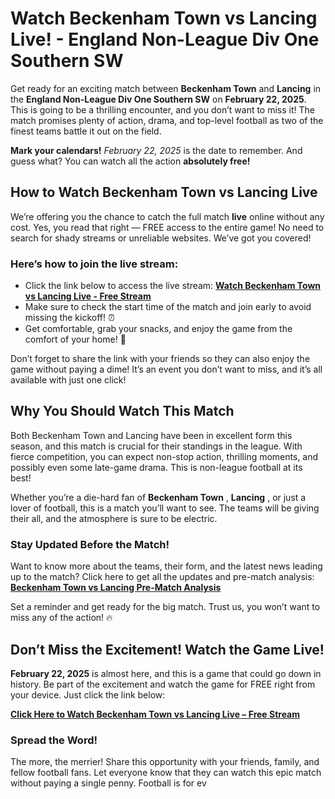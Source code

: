 # Watch Beckenham Town vs Lancing Live! - England Non-League Div One Southern SW

Get ready for an exciting match between **Beckenham Town** and **Lancing** in the **England Non-League Div One Southern SW** on **February 22, 2025**. This is going to be a thrilling encounter, and you don’t want to miss it! The match promises plenty of action, drama, and top-level football as two of the finest teams battle it out on the field.

**Mark your calendars!** _February 22, 2025_ is the date to remember. And guess what? You can watch all the action **absolutely free!**

## How to Watch Beckenham Town vs Lancing Live

We’re offering you the chance to catch the full match **live** online without any cost. Yes, you read that right — FREE access to the entire game! No need to search for shady streams or unreliable websites. We’ve got you covered!

### Here’s how to join the live stream:

- Click the link below to access the live stream: [**Watch Beckenham Town vs Lancing Live - Free Stream**](https://tinyurl.com/livestreamfreeo?st=Beckenham+Town+vs+Lancing&si=gh)
- Make sure to check the start time of the match and join early to avoid missing the kickoff! ⏰
- Get comfortable, grab your snacks, and enjoy the game from the comfort of your home! 🍿

Don’t forget to share the link with your friends so they can also enjoy the game without paying a dime! It’s an event you don’t want to miss, and it’s all available with just one click!

## Why You Should Watch This Match

Both Beckenham Town and Lancing have been in excellent form this season, and this match is crucial for their standings in the league. With fierce competition, you can expect non-stop action, thrilling moments, and possibly even some late-game drama. This is non-league football at its best!

Whether you’re a die-hard fan of **Beckenham Town** , **Lancing** , or just a lover of football, this is a match you’ll want to see. The teams will be giving their all, and the atmosphere is sure to be electric.

### Stay Updated Before the Match!

Want to know more about the teams, their form, and the latest news leading up to the match? Click here to get all the updates and pre-match analysis: [**Beckenham Town vs Lancing Pre-Match Analysis**](https://tinyurl.com/livestreamfreeo?st=Beckenham+Town+vs+Lancing&si=gh)

Set a reminder and get ready for the big match. Trust us, you won’t want to miss any of the action! 🔥

## Don’t Miss the Excitement! Watch the Game Live!

**February 22, 2025** is almost here, and this is a game that could go down in history. Be part of the excitement and watch the game for FREE right from your device. Just click the link below:

[**Click Here to Watch Beckenham Town vs Lancing Live – Free Stream**](https://tinyurl.com/livestreamfreeo?st=Beckenham+Town+vs+Lancing&si=gh)

### Spread the Word!

The more, the merrier! Share this opportunity with your friends, family, and fellow football fans. Let everyone know that they can watch this epic match without paying a single penny. Football is for ev
